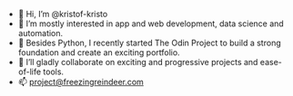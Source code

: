 - 👋 Hi, I’m @kristof-kristo
- 👀 I’m mostly interested in app and web development, data science and automation. 
- 🌱 Besides Python, I recently started The Odin Project to build a strong foundation and create an exciting portfolio.
- 💞️ I’ll gladly collaborate on exciting and progressive projects and ease-of-life tools. 
- 📫 project@freezingreindeer.com
<!---
kristof-kristo/kristof-kristo is a ✨ special ✨ repository because its `README.md` (this file) appears on your GitHub profile.
You can click the Preview link to take a look at your changes.
--->
